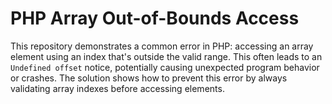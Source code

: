 # PHP Array Out-of-Bounds Access

This repository demonstrates a common error in PHP: accessing an array element using an index that's outside the valid range. This often leads to an `Undefined offset` notice, potentially causing unexpected program behavior or crashes.  The solution shows how to prevent this error by always validating array indexes before accessing elements.